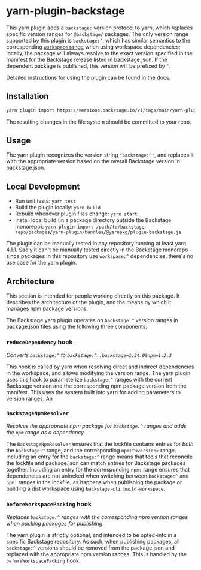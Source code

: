 # yarn-plugin-backstage

This yarn plugin adds a `backstage:` version protocol to yarn, which replaces
specific version ranges for `@backstage/` packages. The only version range
supported by this plugin is `backstage:^`, which has similar semantics to the
corresponding [`workspace` range](https://yarnpkg.com/features/workspaces#cross-references) when using
workspace dependencies; locally, the package will always resolve to the exact
version specified in the manifest for the Backstage release listed in
backstage.json. If the dependent package is published, this version will be
prefixed by `^`.

Detailed instructions for using the plugin can be found in [the docs](https://backstage.io/docs/getting-started/keeping-backstage-updated/#managing-package-versions-with-the-backstage-yarn-plugin).

## Installation

```bash
yarn plugin import https://versions.backstage.io/v1/tags/main/yarn-plugin
```

The resulting changes in the file system should be committed to your repo.

## Usage

The yarn plugin recognizes the version string `"backstage:^"`, and replaces it
with the appropriate version based on the overall Backstage version in
backstage.json.

## Local Development

- Run unit tests: `yarn test`
- Build the plugin locally: `yarn build`
- Rebuild whenever plugin files change: `yarn start`
- Install local build (in a package directory outside the Backstage monorepo):
  `yarn plugin import
/path/to/backstage-repo/packages/yarn-plugin/bundles/@yarnpkg/plugin-backstage.js`

The plugin can be manually tested in any repository running at least yarn 4.1.1.
Sadly it can't be manually tested directly in the Backstage monorepo - since
packages in this repository use `workspace:^` dependencies, there's no use case
for the yarn plugin.

## Architecture

This section is intended for people working directly on this package. It
describes the architecture of the plugin, and the means by which it manages npm
package versions.

The Backstage yarn plugin operates on `backstage:^` version ranges in
package.json files using the following three components:

### `reduceDependency` hook

_Converts `backstage:^` to `backstage:^::backstage=1.34.0&npm=1.2.3`_

This hook is called by yarn when resolving direct and indirect dependencies in
the workspace, and allows modifying the version range. The yarn plugin uses this
hook to parameterize `backstage:^` ranges with the current Backstage version and
the corresponding npm package version from the manifest. This uses the system
built into yarn for adding parameters to version ranges. An

### `BackstageNpmResolver`

_Resolves the appropriate npm package for `backstage:^` ranges and adds the
`npm` range as a dependency_

The `BackstageNpmResolver` ensures that the lockfile contains entries for _both_
the `backstage:^` range, and the corresponding `npm:^<version>` range. Including
an entry for the `backstage:^` range means that tools that reconcile the
lockfile and package.json can match entries for Backstage packages together.
Including an entry for the corresponding `npm:` range ensures that dependencies
are not unlocked when switching between `backstage:^` and `npm:` ranges in the
lockfile, as happens when publishing the package or building a dist workspace
using `backstage-cli build-workspace`.

### `beforeWorkspacePacking` hook

_Replaces `backstage:^` ranges with the corresponding npm version ranges when
packing packages for publishing_

The yarn plugin is strictly optional, and intended to be opted-into in a
specific Backstage repository. As such, when publishing packages, all
`backstage:^` versions should be removed from the package.json and replaced with
the appropriate npm version ranges. This is handled by the
`beforeWorkspacePacking` hook.
